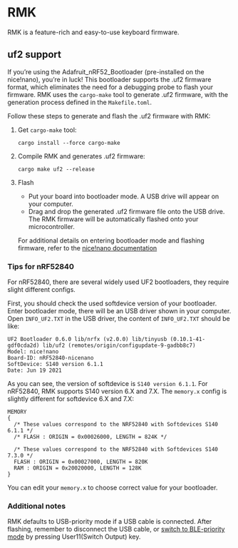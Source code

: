 # RMK 

RMK is a feature-rich and easy-to-use keyboard firmware.

## uf2 support

If you’re using the Adafruit_nRF52_Bootloader (pre-installed on the nice!nano), you’re in luck! This bootloader supports the .uf2 firmware format, which eliminates the need for a debugging probe to flash your firmware. RMK uses the `cargo-make` tool to generate .uf2 firmware, with the generation process defined in the `Makefile.toml`.

Follow these steps to generate and flash the .uf2 firmware with RMK:

1. Get `cargo-make` tool:
   ```shell
   cargo install --force cargo-make
   ```
2. Compile RMK and generates .uf2 firmware:
   ```shell
   cargo make uf2 --release
   ```
3. Flash

   - Put your board into bootloader mode. A USB drive will appear on your computer.
   - Drag and drop the generated .uf2 firmware file onto the USB drive. The RMK firmware will be automatically flashed onto your microcontroller.

   For additional details on entering bootloader mode and flashing firmware, refer to the [nice!nano documentation](https://nicekeyboards.com/docs/nice-nano/getting-started#flashing-firmware-and-bootloaders)

### Tips for nRF52840

For nRF52840, there are several widely used UF2 bootloaders, they require slight different configs.

First, you should check the used softdevice version of your bootloader. Enter bootloader mode, there will be an USB driver shown in your computer. Open `INFO_UF2.TXT` in the USB driver, the content of `INFO_UF2.TXT` should be like:

```
UF2 Bootloader 0.6.0 lib/nrfx (v2.0.0) lib/tinyusb (0.10.1-41-gdf0cda2d) lib/uf2 (remotes/origin/configupdate-9-gadbb8c7)
Model: nice!nano
Board-ID: nRF52840-nicenano
SoftDevice: S140 version 6.1.1
Date: Jun 19 2021
```

As you can see, the version of softdevice is `S140 version 6.1.1`. For nRF52840, RMK supports S140 version 6.X and 7.X. The `memory.x` config is slightly different for softdevice 6.X and 7.X:

```ld
MEMORY
{
  /* These values correspond to the NRF52840 with Softdevices S140 6.1.1 */
  /* FLASH : ORIGIN = 0x00026000, LENGTH = 824K */

  /* These values correspond to the NRF52840 with Softdevices S140 7.3.0 */
  FLASH : ORIGIN = 0x00027000, LENGTH = 820K
  RAM : ORIGIN = 0x20020000, LENGTH = 128K
}
```

You can edit your `memory.x` to choose correct value for your bootloader.

### Additional notes

RMK defaults to USB-priority mode if a USB cable is connected. After flashing, remember to disconnect the USB cable, or [switch to BLE-priority mode](https://haobogu.github.io/rmk/wireless.html#multiple-profile-support) by pressing User11(Switch Output) key.
